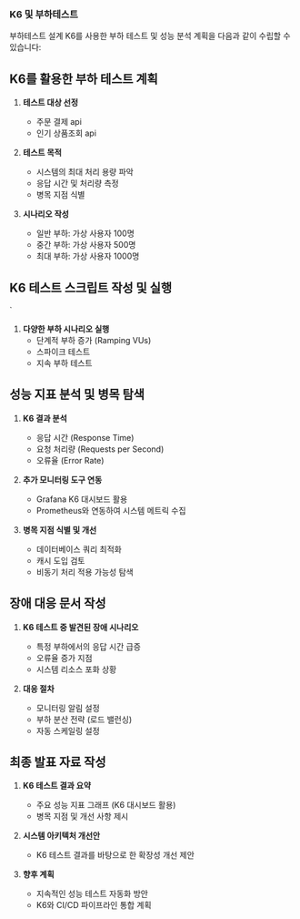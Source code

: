 ### K6 및 부하테스트

부하테스트 설계
K6를 사용한 부하 테스트 및 성능 분석 계획을 다음과 같이 수립할 수 있습니다:

## K6를 활용한 부하 테스트 계획

1. **테스트 대상 선정**
    - 주문 결제 api 
    - 인기 상품조회 api

2. **테스트 목적**
    - 시스템의 최대 처리 용량 파악
    - 응답 시간 및 처리량 측정
    - 병목 지점 식별

3. **시나리오 작성**
    - 일반 부하: 가상 사용자 100명
    - 중간 부하: 가상 사용자 500명
    - 최대 부하: 가상 사용자 1000명

## K6 테스트 스크립트 작성 및 실행
`

1. **다양한 부하 시나리오 실행**
    - 단계적 부하 증가 (Ramping VUs)
    - 스파이크 테스트
    - 지속 부하 테스트


## 성능 지표 분석 및 병목 탐색

1. **K6 결과 분석**
    - 응답 시간 (Response Time)
    - 요청 처리량 (Requests per Second)
    - 오류율 (Error Rate)

2. **추가 모니터링 도구 연동**
    - Grafana K6 대시보드 활용
    - Prometheus와 연동하여 시스템 메트릭 수집

3. **병목 지점 식별 및 개선**
    - 데이터베이스 쿼리 최적화
    - 캐시 도입 검토
    - 비동기 처리 적용 가능성 탐색

## 장애 대응 문서 작성

1. **K6 테스트 중 발견된 장애 시나리오**
    - 특정 부하에서의 응답 시간 급증
    - 오류율 증가 지점
    - 시스템 리소스 포화 상황

2. **대응 절차**
    - 모니터링 알림 설정
    - 부하 분산 전략 (로드 밸런싱)
    - 자동 스케일링 설정

## 최종 발표 자료 작성

1. **K6 테스트 결과 요약**
    - 주요 성능 지표 그래프 (K6 대시보드 활용)
    - 병목 지점 및 개선 사항 제시

2. **시스템 아키텍처 개선안**
    - K6 테스트 결과를 바탕으로 한 확장성 개선 제안

3. **향후 계획**
    - 지속적인 성능 테스트 자동화 방안
    - K6와 CI/CD 파이프라인 통합 계획

